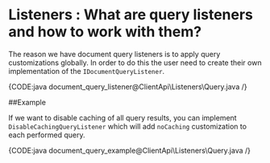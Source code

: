 # Listeners : What are query listeners and how to work with them?

The reason we have document query listeners is to apply query customizations globally. In order to do this the user need to create their own implementation of the `IDocumentQueryListener`.

{CODE:java document_query_listener@ClientApi\Listeners\Query.java /}

##Example

If we want to disable caching of all query results, you can implement `DisableCachingQueryListener` which will add `noCaching` customization to each performed query.

{CODE:java document_query_example@ClientApi\Listeners\Query.java /}